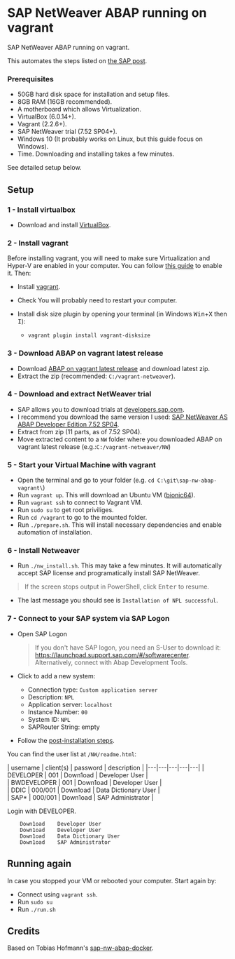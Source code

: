 # SAP NetWeaver ABAP running on vagrant

SAP NetWeaver ABAP running on vagrant.

This automates the steps listed on [the SAP post](https://blogs.sap.com/2017/09/04/newbies-guide-installing-abap-as-751-sp02-on-linux/).

### Prerequisites

- 50GB hard disk space for installation and setup files.
- 8GB RAM (16GB recommended).
- A motherboard which allows Virtualization.
- VirtualBox (6.0.14+).
- Vagrant (2.2.6+).
- SAP NetWeaver trial (7.52 SP04+).
- Windows 10 (It probably works on Linux, but this guide focus on Windows).
- Time. Downloading and installing takes a few minutes.

See detailed setup below.

## Setup

### 1 - Install virtualbox

- Download and install [VirtualBox](https://www.virtualbox.org/).

### 2 - Install vagrant

Before installing vagrant, you will need to make sure Virtualization and Hyper-V are enabled in your computer. You can follow [this guide](https://mashtips.com/enable-virtualization-windows-10/) to enable it. Then:

- Install [vagrant](https://www.vagrantup.com/).
- Check You will probably need to restart your computer.

- Install disk size plugin by opening your terminal (in Windows <kbd>Win</kbd>+<kbd>X</kbd> then <kbd>I</kbd>): 
  - `vagrant plugin install vagrant-disksize`


### 3 - Download ABAP on vagrant latest release

- Download [ABAP on vagrant latest release](https://github.com/EduardoCopat/sap-nw-abap-vagrant/releases) and download latest zip. 
- Extract the zip (recommended: `C:/vagrant-netweaver`). 

### 4 - Download and extract NetWeaver trial

- SAP allows you to download trials at [developers.sap.com]( https://developers.sap.com/trials-downloads.html).
- I recommend you download the same version I used: [SAP NetWeaver AS ABAP Developer Edition 7.52 SP04](https://developers.sap.com/trials-downloads.html?search=SAP%20NetWeaver%20AS%20ABAP%20Developer%20Edition%207.52%20SP04).
- Extract from zip (11 parts, as of 7.52 SP04).
- Move extracted content to a `NW` folder where you downloaded ABAP on vagrant latest release (e.g.:`C:/vagrant-netweaver/NW`)

### 5 - Start your Virtual Machine with vagrant

- Open the terminal and go to your folder (e.g. `cd C:\git\sap-nw-abap-vagrant\`)
- Run `vagrant up`. This will download an Ubuntu VM ([bionic64](https://app.vagrantup.com/hashicorp)).
- Run `vagrant ssh` to connect to Vagrant VM.
- Run `sudo su` to get root priviliges.
- Run `cd /vagrant` to go to the mounted folder.
- Run `./prepare.sh`. This will install necessary dependencies and enable automation of installation.

### 6 - Install Netweaver

- Run `./nw_install.sh`. This may take a few minutes. It will automatically accept SAP license and programatically install SAP NetWeaver.
> If the screen stops output in PowerShell, click <kbd>Enter</kbd> to resume.
- The last message you should see is `Installation of NPL successful`.

### 7 - Connect to your SAP system via SAP Logon

- Open SAP Logon
  > If you don't have SAP logon, you need an S-User to download it: https://launchpad.support.sap.com/#/softwarecenter. Alternatively, connect with Abap Development Tools.
- Click to add a new system:
    - Connection type: `Custom application server`
    - Description: `NPL`
    - Application server: `localhost`
    - Instance Number: `00`
    - System ID: `NPL`
    - SAPRouter String: empty

- Follow the [post-installation steps](https://blogs.sap.com/2016/11/03/sap-nw-as-abap-7.50-sp2-developer-edition-to-download-consise-installation-guide/).

You can find the user list at `/NW/readme.html`:

| username  | client(s)  |  password  | description   | 
|---|---|---|---|---|
| DEVELOPER  | 001  |  Down1oad |  Developer User |   
|  BWDEVELOPER |  001 | Down1oad  | Developer User  |   
| DDIC  |  000/001 | Down1oad  | Data Dictionary User  |   
| SAP*  | 000/001  | Down1oad  |  SAP Administrator |   

Login with DEVELOPER.

			
		Down1oad	Developer User
		Down1oad	Developer User
		Down1oad	Data Dictionary User
		Down1oad	SAP Administrator


## Running again

In case you stopped your VM or rebooted your computer. Start again by:
- Connect using `vagrant ssh`.
- Run `sudo su`
- Run `./run.sh`

## Credits

Based on Tobias Hofmann's [sap-nw-abap-docker](https://github.com/tobiashofmann/sap-nw-abap-docker).


